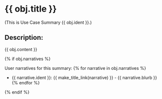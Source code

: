 # {{ obj.title }}
(This is Use Case Summary {{ obj.ident }}.)

<!-- **ID: {{ obj.ident }}** [(permalink)](...) -->

## Description:

{{ obj.content }}

{% if obj.narratives %}

User narratives for this summary:
{% for narrative in obj.narratives %}
* {{ narrative.ident }}: {{ make_title_link(narrative) }} - {{ narrative.blurb }}
{% endfor %}

{% endif %}
